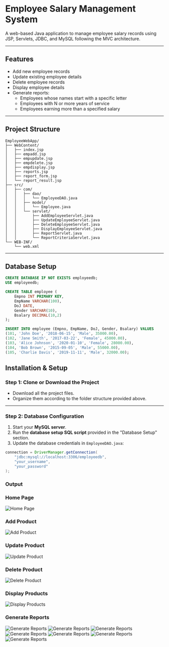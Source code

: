 # Employee Salary Management System

A web-based Java application to manage employee salary records using JSP, Servlets, JDBC, and MySQL following the MVC architecture.

---

## Features

- Add new employee records  
- Update existing employee details  
- Delete employee records  
- Display employee details  
- Generate reports:  
  - Employees whose names start with a specific letter  
  - Employees with N or more years of service  
  - Employees earning more than a specified salary  

---
## Project Structure

```
EmployeeWebApp/
├── WebContent/
│   ├── index.jsp
│   ├── empadd.jsp
│   ├── empupdate.jsp
│   ├── empdelete.jsp
│   ├── empdisplay.jsp
│   ├── reports.jsp
│   ├── report_form.jsp
│   └── report_result.jsp
├── src/
│   ├── com/
│   │   ├── dao/
│   │   │   └── EmployeeDAO.java
│   │   ├── model/
│   │   │   └── Employee.java
│   │   └── servlet/
│   │       ├── AddEmployeeServlet.java
│   │       ├── UpdateEmployeeServlet.java
│   │       ├── DeleteEmployeeServlet.java
│   │       ├── DisplayEmployeeServlet.java
│   │       ├── ReportServlet.java
│   │       └── ReportCriteriaServlet.java
└── WEB-INF/
    └── web.xml
```

---


## Database Setup

```sql
CREATE DATABASE IF NOT EXISTS employeedb;
USE employeedb;

CREATE TABLE employee (
    Empno INT PRIMARY KEY,
    EmpName VARCHAR(100),
    DoJ DATE,
    Gender VARCHAR(10),
    Bsalary DECIMAL(10,2)
);

INSERT INTO employee (Empno, EmpName, DoJ, Gender, Bsalary) VALUES
(101, 'John Doe', '2018-06-15', 'Male', 35000.00),
(102, 'Jane Smith', '2017-03-22', 'Female', 45000.00),
(103, 'Alice Johnson', '2020-01-10', 'Female', 28000.00),
(104, 'Bob Brown', '2015-09-05', 'Male', 55000.00),
(105, 'Charlie Davis', '2019-11-11', 'Male', 32000.00);

```
##  Installation & Setup

###  Step 1: Clone or Download the Project
- Download all the project files.
- Organize them according to the folder structure provided above.

---

###  Step 2: Database Configuration
1. Start your **MySQL server**.
2. Run the **database setup SQL script** provided in the "Database Setup" section.
3. Update the database credentials in `EmployeeDAO.java`:

```java
connection = DriverManager.getConnection(
    "jdbc:mysql://localhost:3306/employeedb", 
    "your_username", 
    "your_password"
);
```
### Output
### Home Page
![Home Page](https://github.com/sweekrithishetty28/Employee_Salary_Management/blob/6a364d74371104c2f325f1cbdb55ba3696d5515c/Screenshots/home.png)

###  Add Product
![Add Product](https://github.com/sweekrithishetty28/Employee_Salary_Management/blob/6a364d74371104c2f325f1cbdb55ba3696d5515c/Screenshots/add.png)

###  Update Product
![Update Product](https://github.com/sweekrithishetty28/Employee_Salary_Management/blob/6a364d74371104c2f325f1cbdb55ba3696d5515c/Screenshots/update.png)

### Delete Product
![Delete Product](https://github.com/sweekrithishetty28/Employee_Salary_Management/blob/6a364d74371104c2f325f1cbdb55ba3696d5515c/Screenshots/delete.png)

###  Display Products
![Display Products](https://github.com/sweekrithishetty28/Employee_Salary_Management/blob/6a364d74371104c2f325f1cbdb55ba3696d5515c/Screenshots/display.png)

### Generate Reports
![Generate Reports](https://github.com/sweekrithishetty28/Employee_Salary_Management/blob/ef856a7339fc098fb1a1e8d07e7836c126b1fbc3/Screenshots/report1.png)
![Generate Reports](https://github.com/sweekrithishetty28/Employee_Salary_Management/blob/ef856a7339fc098fb1a1e8d07e7836c126b1fbc3/Screenshots/report2.png)
![Generate Reports](https://github.com/sweekrithishetty28/Employee_Salary_Management/blob/ef856a7339fc098fb1a1e8d07e7836c126b1fbc3/Screenshots/report3.png)
![Generate Reports](https://github.com/sweekrithishetty28/Employee_Salary_Management/blob/ef856a7339fc098fb1a1e8d07e7836c126b1fbc3/Screenshots/report4.png)
![Generate Reports](
https://github.com/sweekrithishetty28/Employee_Salary_Management/blob/ef856a7339fc098fb1a1e8d07e7836c126b1fbc3/Screenshots/report5.png)
![Generate Reports](https://github.com/sweekrithishetty28/Employee_Salary_Management/blob/ef856a7339fc098fb1a1e8d07e7836c126b1fbc3/Screenshots/report6.png)
![Generate Reports](https://github.com/sweekrithishetty28/Employee_Salary_Management/blob/ef856a7339fc098fb1a1e8d07e7836c126b1fbc3/Screenshots/report7.png)


